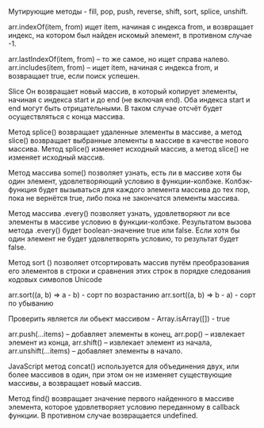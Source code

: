 Мутирующие методы - fill, pop, push, reverse, shift, sort, splice, unshift. 

arr.indexOf(item, from) ищет item, начиная с индекса from, и возвращает индекс, на котором был найден искомый элемент, в противном случае -1. 

arr.lastIndexOf(item, from) – то же самое, но ищет справа налево. arr.includes(item, from) – ищет item, начиная с индекса from, и возвращает true, если поиск успешен.

Slice Он возвращает новый массив, в который копирует элементы, начиная с индекса start и до end (не включая end). Оба индекса start и end могут быть отрицательными. В таком случае отсчёт будет осуществляться с конца массива. 

Метод splice() возвращает удаленные элементы в массиве, а метод slice() возвращает выбранные элементы в массиве в качестве нового массива. Метод splice() изменяет исходный массив, а метод slice() не изменяет исходный массив. 

Метод массива some() позволяет узнать, есть ли в массиве хотя бы один элемент, удовлетворяющий условию в функции-колбэке. Колбэк-функция будет вызываться для каждого элемента массива до тех пор, пока не вернётся true, либо пока не закончатся элементы массива. 

Метод массива .every() позволяет узнать, удовлетворяют ли все элементы в массиве условию в функции-колбэке. Результатом вызова метода .every() будет boolean-значение true или false. Если хотя бы один элемент не будет удовлетворять условию, то результат будет false. 

Метод sort () позволяет отсортировать массив путём преобразования его элементов в строки и сравнения этих строк в порядке следования кодовых символов Unicode 

arr.sort((a, b) =>  a - b) -  сорт по возрастанию 
arr.sort((a, b) =>  b - a) - сорт по убыванию


Проверить является ли обьект массивом - Array.isArray([])  - true 

arr.push(...items) – добавляет элементы в конец,
arr.pop() – извлекает элемент из конца, 
arr.shift() – извлекает элемент из начала, 
arr.unshift(...items) – добавляет элементы в начало.

JavaScript метод concat() используется для объединения двух, или более массивов в один, при этом он не изменяет существующие массивы, а возвращает новый массив. 

Метод find() возвращает значение первого найденного в массиве элемента, которое удовлетворяет условию переданному в callback функции. В противном случае возвращается undefined.